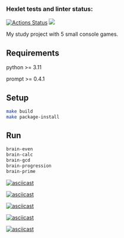### Hexlet tests and linter status:
[![Actions Status](https://github.com/LameBaker/python-project-49/workflows/hexlet-check/badge.svg)](https://github.com/LameBaker/python-project-49/actions)
<a href="https://codeclimate.com/github/LameBaker/python-project-49/maintainability"><img src="https://api.codeclimate.com/v1/badges/40e7f4f8a8d9933bad60/maintainability" /></a>

My study project with 5 small console games.

## Requirements
python >= 3.11

prompt >= 0.4.1

## Setup
```bash
make build
make package-install
```

## Run
```bash
brain-even
brain-calc
brain-gcd
brain-progression
brain-prime
```

[![asciicast](https://asciinema.org/a/Qti0whAzxACM5CodVwSeajEaZ.svg)](https://asciinema.org/a/Qti0whAzxACM5CodVwSeajEaZ)

[![asciicast](https://asciinema.org/a/E5TxfiFBwEoZ1mLSlZYvllZo4.svg)](https://asciinema.org/a/E5TxfiFBwEoZ1mLSlZYvllZo4)

[![asciicast](https://asciinema.org/a/aNpEBsr4wRdtEFtXkzbzSZly2.svg)](https://asciinema.org/a/aNpEBsr4wRdtEFtXkzbzSZly2)

[![asciicast](https://asciinema.org/a/q8VzV3m6UCXN7iwTd28eVLEGA.svg)](https://asciinema.org/a/q8VzV3m6UCXN7iwTd28eVLEGA)

[![asciicast](https://asciinema.org/a/X9LJsMmLbBWUXflv57dpxqVFd.svg)](https://asciinema.org/a/X9LJsMmLbBWUXflv57dpxqVFd)
